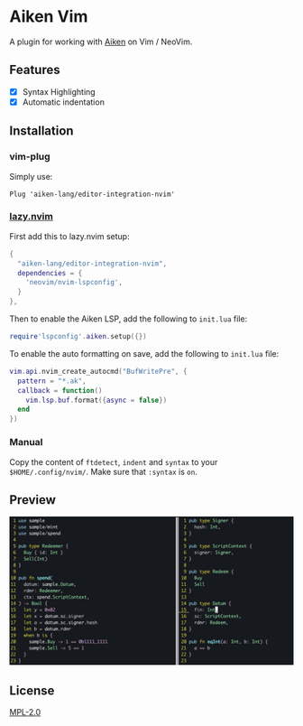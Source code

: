 # Aiken Vim

A plugin for working with [Aiken](https://github.com/txpipe/aiken) on Vim / NeoVim.

## Features

- [x] Syntax Highlighting
- [x] Automatic indentation

## Installation

### vim-plug

Simply use:

```vim
Plug 'aiken-lang/editor-integration-nvim'
```
### [lazy.nvim](https://github.com/folke/lazy.nvim)

First add this to lazy.nvim setup:

```lua
{
  "aiken-lang/editor-integration-nvim",
  dependencies = {
    'neovim/nvim-lspconfig',
  }
},
```

Then to enable the Aiken LSP, add the following to `init.lua` file:

```lua
require'lspconfig'.aiken.setup({})
```

To enable the auto formatting on save, add the following to `init.lua` file:

```lua
vim.api.nvim_create_autocmd("BufWritePre", {
  pattern = "*.ak",
  callback = function()
    vim.lsp.buf.format({async = false})
  end
})
```

### Manual

Copy the content of `ftdetect`, `indent` and `syntax` to your `$HOME/.config/nvim/`.
Make sure that `:syntax` is `on`.

## Preview

![](.github/preview.png)

## License

[MPL-2.0](./LICENSE)
